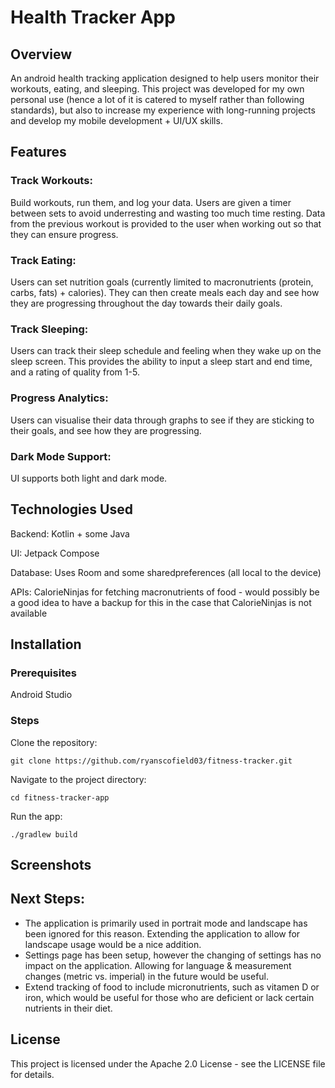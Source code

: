 # Health Tracker App

## Overview

An android health tracking application designed to help users monitor their workouts, eating, and sleeping. 
This project was developed for my own personal use (hence a lot of it is catered to myself rather than following standards),
but also to increase my experience with long-running projects and develop my mobile development + UI/UX skills.

## Features

### Track Workouts: 
Build workouts, run them, and log your data. Users are given a timer between sets to avoid underresting and wasting too much time resting. Data from the previous workout is provided to the user when working out so that they can ensure progress.

### Track Eating: 
Users can set nutrition goals (currently limited to macronutrients (protein, carbs, fats) + calories). They can then create meals each day and see how they are progressing throughout the day towards their daily goals.

### Track Sleeping: 
Users can track their sleep schedule and feeling when they wake up on the sleep screen. This provides the ability to input a sleep start and end time, and a rating of quality from 1-5.

### Progress Analytics: 
Users can visualise their data through graphs to see if they are sticking to their goals, and see how they are progressing. 

### Dark Mode Support: 
UI supports both light and dark mode.

## Technologies Used

Backend: Kotlin + some Java

UI: Jetpack Compose

Database: Uses Room and some sharedpreferences (all local to the device)

APIs: CalorieNinjas for fetching macronutrients of food - would possibly be a good idea to have a backup for this in the case that CalorieNinjas is not available 

## Installation

### Prerequisites

Android Studio

### Steps

Clone the repository:

```
git clone https://github.com/ryanscofield03/fitness-tracker.git
```

Navigate to the project directory:

```
cd fitness-tracker-app
```

Run the app:

```
./gradlew build
```

## Screenshots



## Next Steps: 
* The application is primarily used in portrait mode and landscape has been ignored for this reason. Extending the application to allow for landscape usage would be a nice addition.
* Settings page has been setup, however the changing of settings has no impact on the application. Allowing for language & measurement changes (metric vs. imperial) in the future would be useful.
* Extend tracking of food to include micronutrients, such as vitamen D or iron, which would be useful for those who are deficient or lack certain nutrients in their diet.

## License

This project is licensed under the Apache 2.0 License - see the LICENSE file for details.
